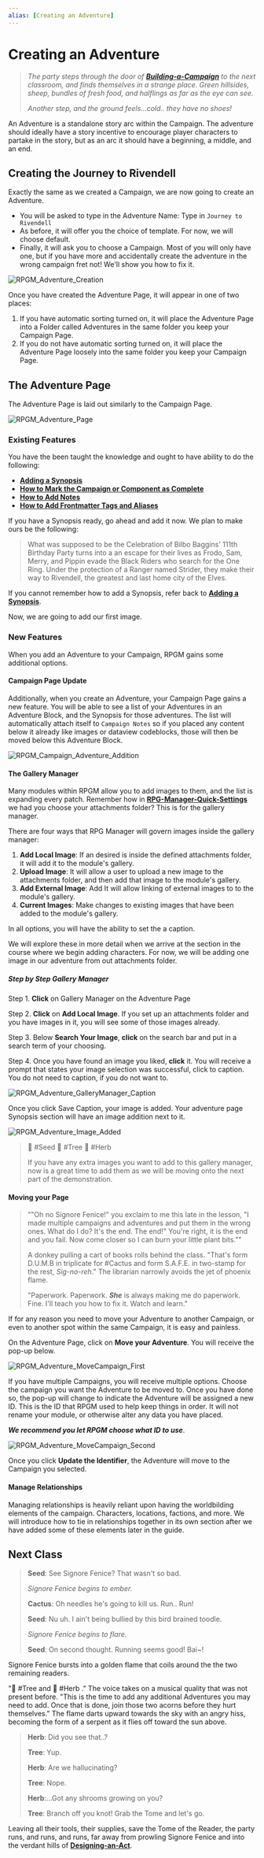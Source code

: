 ```yaml
---
alias: [Creating an Adventure]
---
```


# Creating an Adventure

> *The party steps through the door of **[Building-a-Campaign](Building-a-Campaign.md)** to the next classroom, and finds themselves in a strange place. Green hillsides, sheep, bundles of fresh food, and halflings as far as the eye can see.*  
>
> *Another step, and the ground feels…cold.. they have no shoes!*

An Adventure is a standalone story arc within the Campaign. The adventure should ideally have a story incentive to encourage player characters to partake in the story, but as an arc it should have a beginning, a middle, and an end.

## Creating the Journey to Rivendell

Exactly the same as we created a Campaign, we are now going to create an Adventure.

- You will be asked to type in the Adventure Name: Type in `Journey to Rivendell`
- As before, it will offer you the choice of template. For now, we will choose default.
- Finally, it will ask you to choose a Campaign. Most of you will only have one, but if you have more and accidentally create the adventure in the wrong campaign fret not! We'll show you how to fix it.

![RPGM_Adventure_Creation](../Zadens_Photo_Album/Adventure/RPGM_Adventure_Creation.png)

Once you have created the Adventure Page, it will appear in one of two places:

1. If you have automatic sorting turned on, it will place the Adventure Page into a Folder called Adventures in the same folder you keep your Campaign Page.
2. If you do not have automatic sorting turned on, it will place the Adventure Page loosely into the same folder you keep your Campaign Page.

## The Adventure Page

The Adventure Page is laid out similarly to the Campaign Page.

![RPGM_Adventure_Page](../Zadens_Photo_Album/Adventure/RPGM_Adventure_Page.png)

### Existing Features

You have the been taught the knowledge and ought to have ability to do the following:

- **[Adding a Synopsis](Building-a-Campaign.md#Adding%20a%20Synopsis)**
- **[How to Mark the Campaign or Component as Complete](Building-a-Campaign.md#How%20to%20Mark%20the%20Campaign%20or%20Component%20as%20Complete)**
- **[How to Add Notes](Building-a-Campaign.md#How%20to%20Add%20Notes)**
- **[How to Add Frontmatter Tags and Aliases](Building-a-Campaign.md#How%20to%20Add%20Frontmatter%20Tags%20and%20Aliases)**

If you have a Synopsis ready, go ahead and add it now. We plan to make ours be the following:

> What was supposed to be the Celebration of Bilbo Baggins' 111th Birthday Party turns into a an escape for their lives as Frodo, Sam, Merry, and Pippin evade the Black Riders who search for the One Ring. Under the protection of a Ranger named Strider, they make their way to Rivendell, the greatest and last home city of the Elves.

If you cannot remember how to add a Synopsis, refer back to **[Adding a Synopsis](Building-a-Campaign.md#Adding%20a%20Synopsis)**.

Now, we are going to add our first image.

### New Features

When you add an Adventure to your Campaign, RPGM gains some additional options.

#### Campaign Page Update

Additionally, when you create an Adventure, your Campaign Page gains a new feature. You will be able to see a list of your Adventures in an Adventure Block, and the Synopsis for those adventures. The list will automatically attach itself to `Campaign Notes` so if you placed any content below it already like images or dataview codeblocks, those will then be moved below this Adventure Block.

![RPGM_Campaign_Adventure_Addition](../Zadens_Photo_Album/Campaign/RPGM_Campaign_Adventure_Addition.png)

#### The Gallery Manager

Many modules within RPGM allow you to add images to them, and the list is expanding every patch. Remember how in **[RPG-Manager-Quick-Settings](../A_Tome_of_the_Reader_Appears/RPG-Manager-Quick-Settings.md)** we had you choose your attachments folder? This is for the gallery manager.

There are four ways that RPG Manager will govern images inside the gallery manager:

1. **Add Local Image**: If an desired is inside the defined attachments folder, it will add it to the module's gallery.
2. **Upload Image**: It will allow a user to upload a new image to the attachments folder, and then add that image to the module's gallery.
3. **Add External Image**: Add It will allow linking of external images to to the module's gallery.
4. **Current Images**: Make changes to existing images that have been added to the module's gallery.

In all options, you will have the ability to set the a caption.

We will explore these in more detail when we arrive at the section in the course where we begin adding characters. For now, we will be adding one image in our adventure from out attachments folder.

##### Step by Step Gallery Manager

Step 1. **Click** on Gallery Manager on the Adventure Page

Step 2. **Click** on **Add Local Image**. If you set up an attachments folder and you have images in it, you will see some of those images already.

Step 3. Below **Search Your Image**, **click** on the search bar and put in a search term of your choosing.

Step 4. Once you have found an image you liked, **click** it. You will receive a prompt that states your image selection was successful, click to caption. You do not need to caption, if you do not want to.

![RPGM_Adventure_GalleryManager_Caption](../Zadens_Photo_Album/Adventure/RPGM_Adventure_GalleryManager_Caption.png)

Once you click Save Caption, your image is added. Your adventure page Synopsis section will have an image addition next to it.

![RPGM_Adventure_Image_Added](../Zadens_Photo_Album/Adventure/RPGM_Adventure_Image_Added.png)

> 🌱 #Seed 🌲 #Tree 🌿 #Herb
>
> If you have any extra images you want to add to this gallery manager, now is a great time to add them as we will be moving onto the next part of the demonstration.

#### Moving your Page

> ""Oh no Signore Fenice!" you exclaim to me this late in the lesson, "I made multiple campaigns and adventures and put them in the wrong ones. What do I do? It's the end. The end!" You're right, it is the end and you fail. Now come closer so I can burn your little plant bits.""
>
>A donkey pulling a cart of books rolls behind the class. "That's form D.U.M.B in triplicate for #Cactus and form S.A.F.E. in two-stamp for the rest, *Sig-no-reh*." The librarian narrowly avoids the jet of phoenix flame.
>
>"Paperwork. Paperwork. ***She*** is always making me do paperwork. Fine. I'll teach you how to fix it. Watch and learn."

If for any reason you need to move your Adventure to another Campaign, or even to another spot within the same Campaign, it is easy and painless.

On the Adventure Page, click on **Move your Adventure**. You will receive the pop-up below.

![RPGM_Adventure_MoveCampaign_First](../Zadens_Photo_Album/Adventure/RPGM_Adventure_MoveCampaign_First.png)

If you have multiple Campaigns, you will receive multiple options. Choose the campaign you want the Adventure to be moved to. Once you have done so, the pop-up will change to indicate the Adventure will be assigned a new ID. This is the ID that RPGM used to help keep things in order. It will not rename your module, or otherwise alter any data you have placed.

***We recommend you let RPGM choose what ID to use***.

![RPGM_Adventure_MoveCampaign_Second](../Zadens_Photo_Album/Adventure/RPGM_Adventure_MoveCampaign_Second.png)

Once you click **Update the Identifier**, the Adventure will move to the Campaign you selected.

#### Manage Relationships

Managing relationships is heavily reliant upon having the worldbilding elements of the campaign. Characters, locations, factions, and more. We will introduce how to tie in relationships together in its own section after we have added some of these elements later in the guide.

## Next Class

> **Seed**: See Signore Fenice? That wasn't so bad.
>
> *Signore Fenice begins to ember.*
>
> **Cactus**: Oh needles he's going to kill us. Run.. Run!
>
> **Seed**: Nu uh. I ain't being bullied by this bird brained toodle.
>
> *Signore Fenice begins to flare.*
>
> **Seed**: On second thought. Running seems good! Bai~!

Signore Fenice bursts into a golden flame that coils around the the two remaining readers.

"🌲 #Tree and 🌿 #Herb ." The voice takes on a musical quality that was not present before. "This is the time to add any additional Adventures you may need to add. Once that is done, join those two acorns before they hurt themselves." The flame darts upward towards the sky with an angry hiss, becoming the form of a serpent as it flies off toward the sun above.

> **Herb**: Did you see that..?
>
> **Tree**: Yup.
>
> **Herb**: Are we hallucinating?
>
> **Tree**: Nope.
>
> **Herb**:…Got any shrooms growing on you?
>
> **Tree**: Branch off you knot! Grab the Tome and let's go.

Leaving all their tools, their supplies, save the Tome of the Reader, the party runs, and runs, and runs, far away from prowling Signore Fenice and into the verdant hills of **[Designing-an-Act](Designing-an-Act.md)**.
